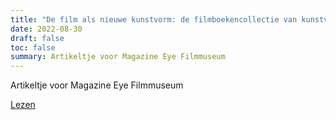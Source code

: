 ```yaml
---
title: "De film als nieuwe kunstvorm: de filmboekencollectie van kunstverzamelaar Pieter Sanders"
date: 2022-08-30
draft: false
toc: false
summary: Artikeltje voor Magazine Eye Filmmuseum
---
```

Artikeltje voor Magazine Eye Filmmuseum

[Lezen](https://www.eyefilm.nl/nl/magazine/de-film-als-nieuwe-kunstvorm-de-filmboekencollectie-van-kunstverzamelaar-pieter-sanders/776526)